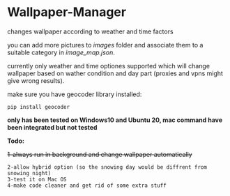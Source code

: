 # Wallpaper-Manager
changes wallpaper according to weather and time factors

you can add more pictures to *images* folder and associate them to a suitable category in *image_map.json*.

currently only weather and time optiones supported which will change wallpaper based on wather condition and day part (proxies and vpns might give wrong results).

make sure you have geocoder library installed:

    pip install geocoder

**only has been tested on Windows10 and Ubuntu 20, mac command have been integrated but not tested**

**Todo:**
  
~~1-always run in background and change wallpaper automatically~~

    2-allow hybrid option (so the snowing day would be diffrent from snowing night)
    3-test it on Mac OS
    4-make code cleaner and get rid of some extra stuff
